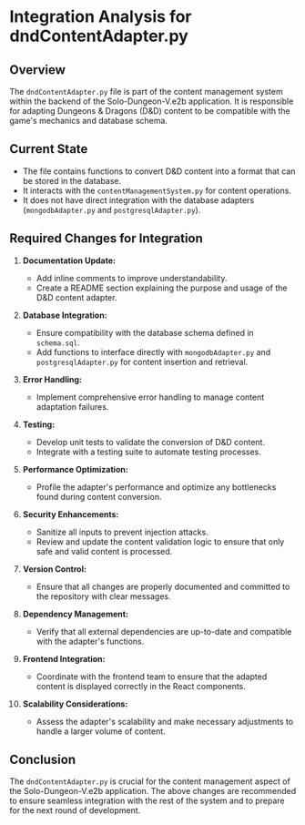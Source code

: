 # Integration Analysis for dndContentAdapter.py

## Overview
The `dndContentAdapter.py` file is part of the content management system within the backend of the Solo-Dungeon-V.e2b application. It is responsible for adapting Dungeons & Dragons (D&D) content to be compatible with the game's mechanics and database schema.

## Current State
- The file contains functions to convert D&D content into a format that can be stored in the database.
- It interacts with the `contentManagementSystem.py` for content operations.
- It does not have direct integration with the database adapters (`mongodbAdapter.py` and `postgresqlAdapter.py`).

## Required Changes for Integration
1. **Documentation Update:**
   - Add inline comments to improve understandability.
   - Create a README section explaining the purpose and usage of the D&D content adapter.

2. **Database Integration:**
   - Ensure compatibility with the database schema defined in `schema.sql`.
   - Add functions to interface directly with `mongodbAdapter.py` and `postgresqlAdapter.py` for content insertion and retrieval.

3. **Error Handling:**
   - Implement comprehensive error handling to manage content adaptation failures.

4. **Testing:**
   - Develop unit tests to validate the conversion of D&D content.
   - Integrate with a testing suite to automate testing processes.

5. **Performance Optimization:**
   - Profile the adapter's performance and optimize any bottlenecks found during content conversion.

6. **Security Enhancements:**
   - Sanitize all inputs to prevent injection attacks.
   - Review and update the content validation logic to ensure that only safe and valid content is processed.

7. **Version Control:**
   - Ensure that all changes are properly documented and committed to the repository with clear messages.

8. **Dependency Management:**
   - Verify that all external dependencies are up-to-date and compatible with the adapter's functions.

9. **Frontend Integration:**
   - Coordinate with the frontend team to ensure that the adapted content is displayed correctly in the React components.

10. **Scalability Considerations:**
    - Assess the adapter's scalability and make necessary adjustments to handle a larger volume of content.

## Conclusion
The `dndContentAdapter.py` is crucial for the content management aspect of the Solo-Dungeon-V.e2b application. The above changes are recommended to ensure seamless integration with the rest of the system and to prepare for the next round of development.